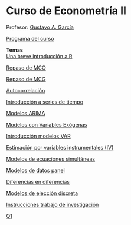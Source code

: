 # Curso de Econometría II

Profesor: [Gustavo A. García](https://gusgarciacruz.github.io/cv)

[Programa del curso](https://gusgarciacruz.github.io/EconometriaII/EC0251ECONOMETRA2-2025I.pdf)<br>

**Temas**<br>
[Una breve introducción a R](https://gusgarciacruz.github.io/EbookR_introduccion/)<br>

[Repaso de MCO](https://gusgarciacruz.github.io/EconometriaII/MCO/MCO.html)<br>

[Repaso de MCG](https://gusgarciacruz.github.io/EconometriaII/MCG/MCG.html)<br>

[Autocorrelación](https://gusgarciacruz.github.io/EconometriaII/Autocorrelacion/Autocorrelacion.html)<br>

[Introducción a series de tiempo](https://gusgarciacruz.github.io/EconometriaII/IntroSeriesTiempo/IntroSeriesTiempo.html)<br>

[Modelos ARIMA](https://gusgarciacruz.github.io/EconometriaII/ARIMA/ARIMA.html)<br>

[Modelos con Variables Exógenas](https://gusgarciacruz.github.io/EconometriaII/VarExogenas/VarExogenas.html)<br>

[Introducción modelos VAR](https://gusgarciacruz.github.io/EconometriaII/IntroVar/IntroVar.html)<br>

[Estimación por variables instrumentales (IV)](https://gusgarciacruz.github.io/EconometriaII/IV/IV.html)<br>

[Modelos de ecuaciones simultáneas](https://gusgarciacruz.github.io/EconometriaII/EcuSimultaneas/EcuSimultaneas.html)<br>

[Modelos de datos panel](https://gusgarciacruz.github.io/EconometriaII/ModelosPanel/ModelosPanel.html)<br>

[Diferencias en diferencias](https://gusgarciacruz.github.io/EconometriaII/DiD/DiD.html)<br>

[Modelos de elección discreta](https://gusgarciacruz.github.io/EconometriaII/ModelosEleccion/ModelosEleccion.html)<br>

[Instrucciones trabajo de investigación](https://gusgarciacruz.github.io/EconometriaII/TrabajoInvestigacion/TrabajoInvestigacion.html)<br>

[Q1](https://gusgarciacruz.github.io/EconometriaII/Q1.pdf)